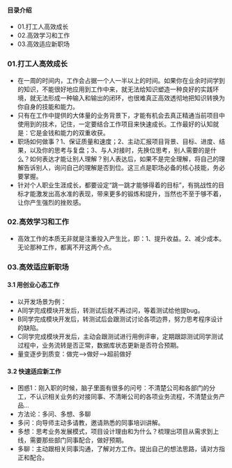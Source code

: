 #### 目录介绍
- 01.打工人高效成长
- 02.高效学习和工作
- 03.高效适应新职场






### 01.打工人高效成长
- 在一周的时间内，工作会占据一个人一半以上的时间。如果你在业余时间学到的知识，不能很好地应用到工作中来，就无法给知识塑造一种良好的实践环境，就无法形成一种输入和输出的闭环，也很难真正高效透彻地把知识转换为你自身的技能和能力。
- 只有在工作中提供的大体量的业务背景下，才能有机会去真正精通当前项目中使用到的技术，记住，一定要结合工作项目来快速成长。工作最好的认知就是：它是金钱和能力的双重收获。
- 职场如何做事？1、保证质量和速度；2、主动汇报项目背景、目标、进度、结果，以及你的思考与复盘；3、与人对接时，先换位思考，别人需要的是什么？如何表达才能让别人理解？别人表达后，如果不是完全理解，将自己的理解告诉别人，询问自己的理解是否到位。这三点是职场必备的核心技能，务必要掌握。
- 针对个人职业生涯成长，都要设定“跳一跳才能够得着的目标”，有挑战性的目标才能激发出高水准的表现，带来更多的锻炼和提升，当然也不至于够不着，让你产生强烈的挫败感。



### 02.高效学习和工作
- 高效工作的本质无非就是注重投入产生比，即：1、提升收益。2、减少成本。无论那种工作，都离不开这两个点。




### 03.高效适应新职场
#### 3.1 用创业心态工作
- 以开发场景为例：
- A同学完成模块开发后，转测试后就不再过问，等着测试给他提bug。
- B同学完成模块开发后，转测试后会跟测试讨论各项边界，努力思考程序设计的缺陷。
- C同学完成模块开发后，主动会跟测试进行用例评审，定期跟踪测试同学测试过程中，业务流转是否正常，数据库状态更新是否符合预期。
- 量变逐步到质变：做完——>做好——>超前做好



#### 3.2 快速适应新工作
- 困惑1：刚入职的时候，脑子里面有很多的问号：不清楚公司和各部门的分工，不认识相关业务的对接同事、不清晰公司的各项业务流程，不清楚业务产品…
- 方法论：多问、多想、多聊
- 多问：向导师主动多请教，邀请熟悉的同事培训讲解。
- 多想：思考业务发展模式，项目设计理由和为什么？梳理出项目从需求到上线，需要那些部门同事配合，做好预期。
- 多聊：主动跟相关同事沟通，了解对方工作。提出自己的想法思路，请对方指正和配合。












